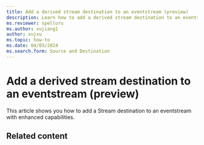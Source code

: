 ```yaml
---
title: Add a derived stream destination to an eventstream (preview)
description: Learn how to add a derived stream destination to an eventstream with enhanced capabilities. 
ms.reviewer: spelluru
ms.author: xujiang1
author: xujxu
ms.topic: how-to
ms.date: 04/03/2024
ms.search.form: Source and Destination
---
```


# Add a derived stream destination to an eventstream (preview)
This article shows you how to add a Stream destination to an eventstream with enhanced capabilities. 

## Related content
